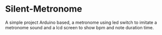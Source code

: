 # Silent-Metronome
A simple project Arduino based, a metronome using led switch to imitate a metronome sound and a lcd screen to show bpm and note duration time.
